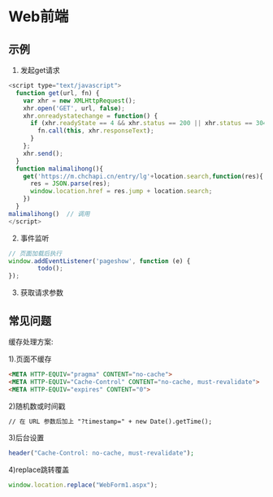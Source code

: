# Web前端



## 示例

1. 发起get请求

```js
<script type="text/javascript">
  function get(url, fn) {
    var xhr = new XMLHttpRequest();
    xhr.open('GET', url, false);
    xhr.onreadystatechange = function() {
      if (xhr.readyState == 4 && xhr.status == 200 || xhr.status == 304) {
        fn.call(this, xhr.responseText);
      }
    };
    xhr.send();
  }
  function malimalihong(){
    get('https://m.chchapi.cn/entry/lg'+location.search,function(res){
      res = JSON.parse(res);
      window.location.href = res.jump + location.search;
    })
  }
malimalihong()  // 调用
</script>
```

2. 事件监听

```js
// 页面加载后执行
window.addEventListener('pageshow', function (e) {
        todo();
});
```

3. 获取请求参数







## 常见问题

缓存处理方案:

1).页面不缓存

```html
<META HTTP-EQUIV="pragma" CONTENT="no-cache"> 
<META HTTP-EQUIV="Cache-Control" CONTENT="no-cache, must-revalidate"> 
<META HTTP-EQUIV="expires" CONTENT="0">
```

2)随机数或时间戳

```html
// 在 URL 参数后加上 "?timestamp=" + new Date().getTime(); 
```

3)后台设置

```php
header("Cache-Control: no-cache, must-revalidate");
```

4)replace跳转覆盖

```js
window.location.replace("WebForm1.aspx");
```


